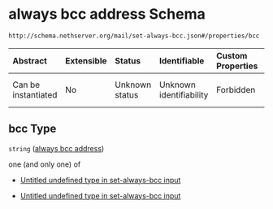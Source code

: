 # always bcc address Schema

```txt
http://schema.nethserver.org/mail/set-always-bcc.json#/properties/bcc
```



| Abstract            | Extensible | Status         | Identifiable            | Custom Properties | Additional Properties | Access Restrictions | Defined In                                                               |
| :------------------ | :--------- | :------------- | :---------------------- | :---------------- | :-------------------- | :------------------ | :----------------------------------------------------------------------- |
| Can be instantiated | No         | Unknown status | Unknown identifiability | Forbidden         | Allowed               | none                | [set-always-bcc.json\*](mail/set-always-bcc.json "open original schema") |

## bcc Type

`string` ([always bcc address](set-always-bcc-properties-always-bcc-address.md))

one (and only one) of

* [Untitled undefined type in set-always-bcc input](set-always-bcc-properties-always-bcc-address-oneof-0.md "check type definition")

* [Untitled undefined type in set-always-bcc input](set-always-bcc-properties-always-bcc-address-oneof-1.md "check type definition")
